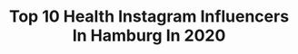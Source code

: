 ---
title: Top 10 Health Instagram Influencers In Hamburg In 2020
description: >-
  Find top health Instagram influencers in Hamburg in 2020. Most popular hashtags: #motivation #hamburg #fitness #fashion.
platform: Instagram
profiles:
  - username: "beke.luebben"
    fullname: >-
      𝙱𝚎𝚔𝚎 ♡
    location: "Germany"
    followers: 6610
    engagement: 2894
    commentsToLikes: 0.060864
    avatar: "https://scontent-lhr8-1.cdninstagram.com/v/t51.2885-19/s320x320/83621942_630903057453395_3261376063233589248_n.jpg?_nc_ht=scontent-lhr8-1.cdninstagram.com&_nc_ohc=WGMlNQaMBrgAX-04lGZ&oh=73fadc0ebce2b7450e13657952ccf48f&oe=5EBA8BBE"
    verified: false
    hashtags: "#wedneshappydayy, #homesweethome, #selfie, #newhaircolor"
  - username: "liischenlotta"
    fullname: >-
      L I S C H E N
    location: "Germany"
    followers: 32294
    engagement: 283
    commentsToLikes: 0.018660
    avatar: "https://scontent-ams4-1.cdninstagram.com/v/t51.2885-19/s320x320/92360001_215658106317257_670079717822431232_n.jpg?_nc_ht=scontent-ams4-1.cdninstagram.com&_nc_ohc=ZGtm02OZbpkAX-2C9iM&oh=ec993a0e76c3d4b874eabee6bc58ab81&oe=5EBA4577"
    verified: false
    hashtags: "#thailand, #junglevibes, #explorer, #positivquotes"
  - username: "jan_koerbeeeer"
    fullname: >-
      Jan Körber
    location: "Germany"
    followers: 61793
    engagement: 347
    commentsToLikes: 0.032266
    avatar: "https://scontent-ams4-1.cdninstagram.com/v/t51.2885-19/s320x320/33713781_427565861039968_3084064531761070080_n.jpg?_nc_ht=scontent-ams4-1.cdninstagram.com&_nc_ohc=aP_EyHc9jtoAX9qVRpQ&oh=396050885da27d20d21dff2ea59ee7dd&oe=5EB95D72"
    verified: false
    hashtags: "#gutgemacht, #gesundleben, #outdoortraining, #edekakochbuch"
  - username: "theaheim"
    fullname: >-
      Thea Heim
    location: "Germany"
    followers: 29664
    engagement: 619
    commentsToLikes: 0.068023
    avatar: "https://scontent-amt2-1.cdninstagram.com/v/t51.2885-19/s320x320/26866983_789521341235235_2581659138878603264_n.jpg?_nc_ht=scontent-amt2-1.cdninstagram.com&_nc_ohc=Djp3EmoilNgAX-h5vI9&oh=2a6477831e87aaa119a792400b6c2cc1&oe=5EB92BC5"
    verified: false
    hashtags: "#laufen, #xmas, #beresponsible, #colouryourlife"
  - username: "maik.jordan_"
    fullname: >-
      M A I K  J O R D A N
    location: "Germany"
    followers: 8366
    engagement: 1054
    commentsToLikes: 0.053924
    avatar: "https://scontent-lhr8-1.cdninstagram.com/v/t51.2885-19/s320x320/81771342_575037956410431_611816180054753280_n.jpg?_nc_ht=scontent-lhr8-1.cdninstagram.com&_nc_ohc=vspzbKMbkiEAX-2NgGF&oh=b8ea37946501273bf1a0883559f0c4ab&oe=5EB8CA7D"
    verified: false
    hashtags: "#deal, #perspective, #fitmen, #beastboy"
  - username: "flying.juliette"
    fullname: >-
      👩🏼‍✈️  Pilot Jessie
    location: "Germany"
    followers: 71435
    engagement: 208
    commentsToLikes: 0.064698
    avatar: "https://scontent-lhr8-1.cdninstagram.com/v/t51.2885-19/s320x320/87539284_2918498428208198_7045509943436247040_n.jpg?_nc_ht=scontent-lhr8-1.cdninstagram.com&_nc_ohc=g5BJlNIZ70oAX80HPqF&oh=f76077d1657030ee60c4c07cea32ad67&oe=5EBB60CF"
    verified: false
    hashtags: "#germanpilotgirls, #hotellife, #mindfullife, #germanpilotgirl"
  - username: "lisamarie_ffm"
    fullname: >-
      Lisa Marie
    location: "Germany"
    followers: 3135
    engagement: 2237
    commentsToLikes: 0.050515
    avatar: "https://scontent-amt2-1.cdninstagram.com/v/t51.2885-19/s320x320/34477860_2078400012441594_1553426083972382720_n.jpg?_nc_ht=scontent-amt2-1.cdninstagram.com&_nc_ohc=AZKetCVQLWoAX8N9M85&oh=30cdf1baea1fbcec00b4ea507f4a481d&oe=5EBB714B"
    verified: false
    hashtags: "#consistencyiskey, #fitfamde, #training, #fitseveneleven"
  - username: "mr.nono__"
    fullname: >-
      Nono
    location: "Germany"
    followers: 8082
    engagement: 910
    commentsToLikes: 0.031861
    avatar: "https://scontent-atl3-1.cdninstagram.com/v/t51.2885-19/s320x320/79864678_2375503019427673_1779230854233456640_n.jpg?_nc_ht=scontent-atl3-1.cdninstagram.com&_nc_ohc=YdWy3WEH3AAAX-pjdw6&oh=492bab6452ff399b7191af8859850bac&oe=5EBBCAD6"
    verified: false
    hashtags: "#cantwait, #pump, #deepveer, #blackandwhite"
  - username: "leena_anna_m_"
    fullname: >-
      🌿Anna Leena🌿
    location: "Germany"
    followers: 47868
    engagement: 202
    commentsToLikes: 0.162708
    avatar: "https://scontent-ams4-1.cdninstagram.com/v/t51.2885-19/s320x320/18160963_304489189980742_6938319302168674304_a.jpg?_nc_ht=scontent-ams4-1.cdninstagram.com&_nc_ohc=ffKdIo_5l1YAX9rp-nP&oh=07b5b01c96895c1d59cd1075ab8e5809&oe=5EBD4802"
    verified: false
    hashtags: "#giftidea, #momeear, #hamburg, #cruelty"
  - username: "running.alexandra"
    fullname: >-
      𝙰𝙻𝙴𝚇𝙰𝙽𝙳𝚁𝙰 𝚂𝚃𝚄𝙼𝙿𝙴𝙽𝙷𝙰𝙶𝙴𝙽
    location: "Germany"
    followers: 47711
    engagement: 394
    commentsToLikes: 0.036679
    avatar: "https://scontent-lhr8-1.cdninstagram.com/v/t51.2885-19/s320x320/20766789_1982024408741228_6939882292307296256_a.jpg?_nc_ht=scontent-lhr8-1.cdninstagram.com&_nc_ohc=pzL4MIGjGHoAX9iWaGq&oh=bc3c7eee07b9ff829be0a9f77fa00b9f&oe=5EBBA8F5"
    verified: false
    hashtags: "#weihnachten, #runtoin, #halfmarathon, #correr"
---